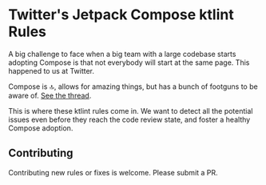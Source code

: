 # Twitter's Jetpack Compose ktlint Rules

A big challenge to face when a big team with a large codebase starts adopting Compose is that not everybody will start at the same page. This happened to us at Twitter.

Compose is 🔝, allows for amazing things, but has a bunch of footguns to be aware of. [See the thread](https://twitter.com/mrmans0n/status/1507390768796909571).

This is where these ktlint rules come in. We want to detect all the potential issues even before they reach the code review state, and foster a healthy Compose adoption.

## Contributing

Contributing new rules or fixes is welcome.  Please submit a PR.
